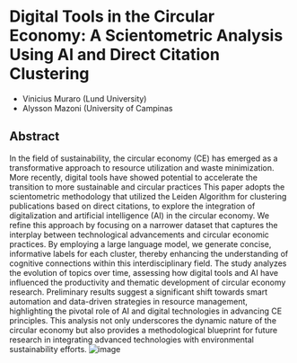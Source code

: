 # Digital Tools in the Circular Economy: A Scientometric Analysis Using AI and Direct Citation Clustering
- Vinicius Muraro (Lund University)
- Alysson Mazoni (University of Campinas

## Abstract
In the field of sustainability, the circular economy (CE) has emerged as a transformative approach to resource utilization and waste minimization. More recently, digital tools have showed potential to accelerate the transition to more sustainable and circular practices This paper adopts the scientometric methodology that utilized the Leiden Algorithm for clustering publications based on direct citations, to explore the integration of digitalization and artificial intelligence (AI) in the circular economy. We refine this approach by focusing on a narrower dataset that captures the interplay between technological advancements and circular economic practices. By employing a large language model, we generate concise, informative labels for each cluster, thereby enhancing the understanding of cognitive connections within this interdisciplinary field. The study analyzes the evolution of topics over time, assessing how digital tools and AI have influenced the productivity and thematic development of circular economy research. Preliminary results suggest a significant shift towards smart automation and data-driven strategies in resource management, highlighting the pivotal role of AI and digital technologies in advancing CE principles. This analysis not only underscores the dynamic nature of the circular economy but also provides a methodological blueprint for future research in integrating advanced technologies with environmental sustainability efforts.
![image](https://github.com/murarosilva/Digital_CE/assets/86805039/94263f96-f42c-4f6d-bed2-823a370803f3)
